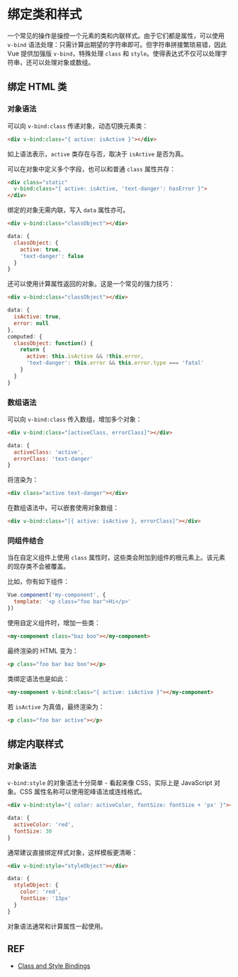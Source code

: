 # 绑定类和样式

一个常见的操作是操控一个元素的类和内联样式。由于它们都是属性，可以使用 `v-bind` 语法处理：只需计算出期望的字符串即可。但字符串拼接繁琐易错，因此 Vue 提供加强版 `v-bind`，特殊处理 `class` 和 `style`。使得表达式不仅可以处理字符串，还可以处理对象或数组。 

## 绑定 HTML 类

### 对象语法

可以向 `v-bind:class` 传递对象，动态切换元素类：

```html
<div v-bind:class="{ active: isActive }"></div>
```

如上语法表示，`active` 类存在与否，取决于 `isActive` 是否为真。

可以在对象中定义多个字段，也可以和普通 `class` 属性共存：

```html
<div class="static"
  v-bind:class="{ active: isActive, 'text-danger': hasError }">
</div>
```

绑定的对象无需内联，写入 `data` 属性亦可。

```html
<div v-bind:class="classObject"></div>
```

```js
data: {
  classObject: {
    active: true,
    'text-danger': false
  }
}
```

还可以使用计算属性返回的对象。这是一个常见的强力技巧：

```html
<div v-bind:class="classObject"></div>
```

```js
data: {
  isActive: true,
  error: null
},
computed: {
  classObject: function() {
    return {
      active: this.isActive && !this.error,
      'text-danger': this.error && this.error.type === 'fatal'
    }
  }
}
```

### 数组语法

可以向 `v-bind:class` 传入数组，增加多个对象：

```html
<div v-bind:class="[activeClass, errorClass]"></div>
```

```js
data: {
  activeClass: 'active',
  errorClass: 'text-danger'
}
```

将渲染为：

```html
<div class="active text-danger"></div>
```

在数组语法中，可以嵌套使用对象数组：

```html
<div v-bind:class="[{ active: isActive }, errorClass]"></div>
```

### 同组件结合

当在自定义组件上使用 `class` 属性时，这些类会附加到组件的根元素上。该元素的现存类不会被覆盖。

比如，你有如下组件：

```js
Vue.component('my-component', {
  template: '<p class="foo bar">Hi</p>'
})
```

使用自定义组件时，增加一些类：

```html
<my-component class="baz boo"></my-component>
```

最终渲染的 HTML 变为：

```html
<p class="foo bar baz boo"></p>
```

类绑定语法也是如此：

```html
<my-component v-bind:class="{ active: isActive }"></my-component>
```

若 `isActive` 为真值，最终渲染为：

```html
<p class="foo bar active"></p>
```

## 绑定内联样式

### 对象语法

`v-bind:style` 的对象语法十分简单 - 看起来像 CSS，实际上是 JavaScript 对象。CSS 属性名称可以使用驼峰语法或连线格式。

```html
<div v-bind:style="{ color: activeColor, fontSize: fontSize + 'px' }"></div>
```

```js
data: {
  activeColor: 'red',
  fontSize: 30
}
```

通常建议直接绑定样式对象，这样模板更清晰：

```html
<div v-bind:style="styleObject"></div>
```

```js
data: {
  styleObject: {
    color: 'red',
    fontSize: '13px'
  }
}
```

对象语法通常和计算属性一起使用。

## REF

- [Class and Style Bindings][guide]

[guide]: https://vuejs.org/v2/guide/class-and-style.html